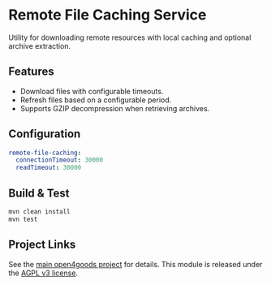 # Remote File Caching Service

Utility for downloading remote resources with local caching and optional
archive extraction.

## Features

- Download files with configurable timeouts.
- Refresh files based on a configurable period.
- Supports GZIP decompression when retrieving archives.

## Configuration

```yaml
remote-file-caching:
  connectionTimeout: 30000
  readTimeout: 30000
```

## Build & Test

```bash
mvn clean install
mvn test
```

## Project Links

See the [main open4goods project](../../README.md) for details.
This module is released under the [AGPL v3 license](../../LICENSE).
